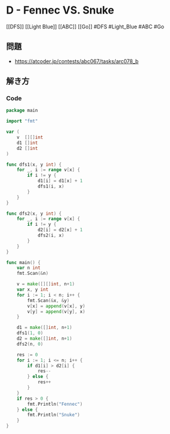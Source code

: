 # D - Fennec VS. Snuke
[[DFS]] [[Light Blue]] [[ABC]] [[Go]]
#DFS #Light_Blue #ABC #Go 

## 問題
- https://atcoder.jp/contests/abc067/tasks/arc078_b

## 解き方
### Code
```go
package main

import "fmt"

var (
	v  [][]int
	d1 []int
	d2 []int
)

func dfs1(x, y int) {
	for _, i := range v[x] {
		if i != y {
			d1[i] = d1[x] + 1
			dfs1(i, x)
		}
	}
}

func dfs2(x, y int) {
	for _, i := range v[x] {
		if i != y {
			d2[i] = d2[x] + 1
			dfs2(i, x)
		}
	}
}

func main() {
	var n int
	fmt.Scan(&n)

	v = make([][]int, n+1)
	var x, y int
	for i := 1; i < n; i++ {
		fmt.Scan(&x, &y)
		v[x] = append(v[x], y)
		v[y] = append(v[y], x)
	}

	d1 = make([]int, n+1)
	dfs1(1, 0)
	d2 = make([]int, n+1)
	dfs2(n, 0)

	res := 0
	for i := 1; i <= n; i++ {
		if d1[i] > d2[i] {
			res--
		} else {
			res++
		}
	}
	if res > 0 {
		fmt.Println("Fennec")
	} else {
		fmt.Println("Snuke")
	}
}
```